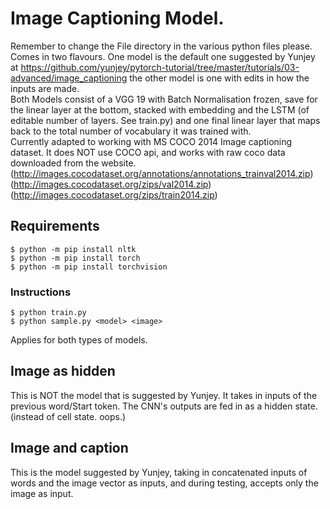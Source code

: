 # Image Captioning Model.
Remember to change the File directory in the various python files please.<br>
Comes in two flavours. One model is the default one suggested by Yunjey at https://github.com/yunjey/pytorch-tutorial/tree/master/tutorials/03-advanced/image_captioning  the other model is one with edits in how the inputs are made.<br>
Both Models consist of a VGG 19 with Batch Normalisation frozen, save for the linear layer at the bottom, stacked with embedding and the LSTM (of editable number of layers. See train.py) and one final linear layer that maps back to the total number of vocabulary it was trained with.<br>
Currently adapted to working with MS COCO 2014 Image captioning dataset. It does NOT use COCO api, and works with raw coco data downloaded from the website.<br> 
(http://images.cocodataset.org/annotations/annotations_trainval2014.zip)<br>
(http://images.cocodataset.org/zips/val2014.zip) <br>
(http://images.cocodataset.org/zips/train2014.zip)
## Requirements
```
$ python -m pip install nltk
$ python -m pip install torch
$ python -m pip install torchvision
```


### Instructions
```
$ python train.py
$ python sample.py <model> <image>
```
Applies for both types of models.

## Image as hidden 
This is NOT the model that is suggested by Yunjey. It takes in inputs of the previous word/Start token. The CNN's outputs are fed in as a hidden state. (instead of cell state. oops.)<br>
## Image and caption
This is the model suggested by Yunjey, taking in concatenated inputs of words and the image vector as inputs, and during testing, accepts only the image as input. 
